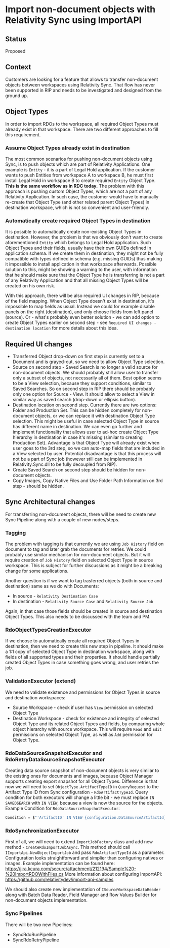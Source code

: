 # Import non-document objects with Relativity Sync using ImportAPI

## Status

Proposed

## Context

Customers are looking for a feature that allows to transfer non-document objects between workspaces using Relativity Sync. That flow has never been supported in RIP and needs to be investigated and designed from the ground up.

## Object Types

In order to import RDOs to the workspace, all required Object Types must already exist in that workspace. There are two different approaches to fill this requirement.

### Assume Object Types already exist in destination

The most common scenarios for pushing non-document objects using Sync, is to push objects which are part of Relativity Applications. One example is `Entity` - it is a part of Legal Hold application. If the customer wants to push Entities from workspace A to workspace B, he must first install Legal Hold in workspace B to create required `Entity` Object Type. **This is the same workflow as in RDC today.** The problem with this approach is pushing custom Object Types, which are not a part of any Relativity Application. In such case, the customer would have to manually re-create that Object Type (and other related parent Object Types) in destination workspace, which is not so convenient and user-friendly.

### Automatically create required Object Types in destination

It is possible to automatically create non-existing Object Types in destination. However, the problem is that we obviously don't want to create aforementioned `Entity` which belongs to Legal Hold application. Such Object Types and their fields, usually have their own GUIDs defined in application schema. If we create them in destination, they might not be fully compatible with types defined in schema (e.g. missing GUIDs) thus making it impossible to install application in that workspace afterwards. Possible solution to this, might be showing a warning to the user, with information that he should make sure that the Object Type he is transferring is not a part of any Relativity Application and that all missing Object Types will be created on his own risk.

With this approach, there will be also required UI changes in RIP, because of the field mapping. When Object Type doesn't exist in destination, it's impossible to map fields as usual. Instead we could for example disable panels on the right (destination), and only choose fields from left panel (source). Or - what's probably even better solution - we can add option to create Object Types earlier on second step - see `Required UI changes - destination location` for more details about this idea.

## Required UI changes

- Transferred Object drop-down on first step is currently set to a Document and is grayed-out, so we need to allow Object Type selection.
- Source on second step - Saved Search is no longer a valid source for non-document objects. We should probably still allow user to transfer only a subset of objects, not necessarily all of them. Best option seems to be a View selection, because they support conditions, similar to Saved Searches. So on second step in RIP there should be probably only one option for Source - View. It should allow to select a View in similar way as saved search (drop-down or ellipsis button).
- Destination location on second step. Currently there are two options: Folder and Production Set. This can be hidden completely for non-document objects, or we can replace it with destination Object Type selection. This might be useful in case selected Object Type in source has different name in destination. We can even go further and implement functionality that allows user to ad-hoc create Object Type hierarchy in destination in case it's missing (similar to creating Production Set). Advantage is that Object Type will already exist when user goes to the 3rd step, so we can auto-map fields that are included in a View selected by user. Potential disadvantage is that this process will not be a part of Sync job (however still can be implemented in Relativity.Sync.dll to be fully decoupled from RIP).
- Create Saved Search on second step should be hidden for non-document objects.
- Copy Images, Copy Native Files and Use Folder Path Information on 3rd step - should be hidden.

## Sync Architectural changes

For transferring non-document objects, there will be need to create new Sync Pipeline along with a couple of new nodes/steps.

### Tagging

The problem with tagging is that currently we are using `Job History` field on document to tag and later grab the documents for retries. We could probably use similar mechanism for non-document objects. But it will require creation of `Job History` field on selected Object Type in source workspace. This is subject for further discussions as it might be a breaking change for some applications.

Another question is if we want to tag trasferred objects (both in source and destination) same as we do with Documents:

- In source - `Relativity Destination Case`
- In destination - `Relativity Source Case` and `Relativity Source Job`

 Again, in that case those fields should be created in source and destination Object Types. This also needs to be discussed with the team and PM.

### RdoObjectTypesCreationExecutor

If we choose to automatically create all required Object Types in destination, then we need to create this new step in pipeline. It should make a 1:1 copy of selected Object Type in destination workspace, along with fields of all supported types and their properties. It should handle partially created Object Types in case something goes wrong, and user retries the job.

### ValidationExecutor (extend)

We need to validate existence and permissions for Object Types in source and destination workspaces:

- Source Workspace - check if user has `View` permission on selected Object Type
- Destination Workspace - check for existence and integrity of selected Object Type and its related Object Types and fields, by comparing whole object hierarchy with source workspace. This will require `Read` and `Edit` permissions on selected Object Type, as well as `Add` permission for Object Type.

### RdoDataSourceSnapshotExecutor and RdoRetryDataSourceSnapshotExecutor

Creating data source snapshot of non-document objects is very similar to the existing ones for documents and images, because Object Manager supports creating export snapshot for all Object Types. Difference is that now we will need to set `ObjectType.ArtifactTypeID` in `QueryRequest` to the Artifact Type ID from Sync configuration - `RdoArtifactTypeId`. Query condition for both executors will change a little bit - we must replace `IN SAVEDSEARCH` with `IN VIEW`, because a view is now the source for the objects. Example Condition for `RdoDataSourceSnapshotExecutor`:

```cs
Condition = $"'ArtifactID' IN VIEW {configuration.DataSourceArtifactId}"
```

### RdoSynchronizationExecutor

First of all, we will need to extend `ImportJobFactory` class and add new method - `CreateRdoImportJobAsync`. This method should call `IImportApi.NewObjectImportJob` and pass `RdoArtifactTypeId` as a parameter. Configuration looks straightforward and simplier than configuring natives or images. Example implementation can be found here: <https://jira.kcura.com/secure/attachment/212194/Sample%20-%20ImportRDOWithFiles.cs>
More information about configuring ImportAPI: <https://github.com/relativitydev/import-api-samples>

We should also create new implementation of `ISourceWorkspaceDataReader` along with Batch Data Reader, Field Manager and Row Values Builder for non-document objects implementation.

### Sync Pipelines

There will be two new Pipelines:

- SyncRdoRunPipeline
- SyncRdoRetryPipeline
